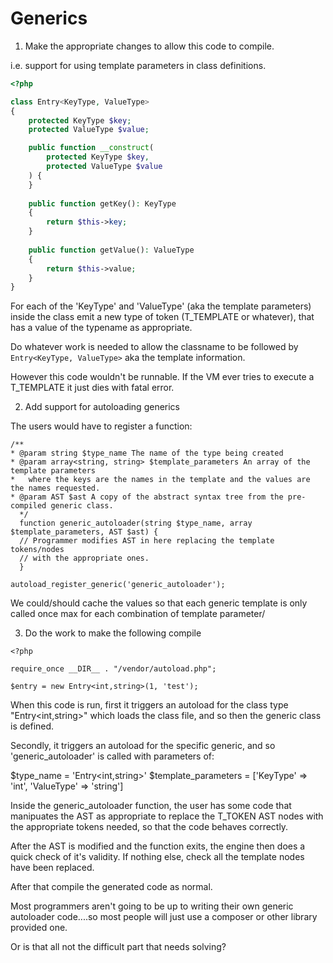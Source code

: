 # Generics

1. Make the appropriate changes to allow this code to compile.

i.e. support for using template parameters in class definitions.


```php
<?php

class Entry<KeyType, ValueType>
{
    protected KeyType $key;
    protected ValueType $value;

    public function __construct(
        protected KeyType $key,
        protected ValueType $value
    ) {
    }
 
    public function getKey(): KeyType
    {
        return $this->key;
    }
 
    public function getValue(): ValueType
    {
        return $this->value;
    }
}
```

For each of the 'KeyType' and 'ValueType' (aka the template parameters) inside the class emit a new type of token (T_TEMPLATE or whatever), that has a value of the typename as appropriate.

Do whatever work is needed to allow the classname to be followed by `Entry<KeyType, ValueType>` aka the template information.

However this code wouldn't be runnable. If the VM ever tries to execute a T_TEMPLATE it just dies with fatal error.


2. Add support for autoloading generics

The users would have to register a function:

```
/**
* @param string $type_name The name of the type being created
* @param array<string, string> $template_parameters An array of the template parameters
*   where the keys are the names in the template and the values are the names requested.
* @param AST $ast A copy of the abstract syntax tree from the pre-compiled generic class.
  */
  function generic_autoloader(string $type_name, array $template_parameters, AST $ast) {
  // Programmer modifies AST in here replacing the template tokens/nodes
  // with the appropriate ones.
  }

autoload_register_generic('generic_autoloader');
```

We could/should cache the values so that each generic template is only called once max for each combination of template parameter/ 

3. Do the work to make the following compile

```
<?php

require_once __DIR__ . "/vendor/autoload.php";

$entry = new Entry<int,string>(1, 'test');
```

When this code is run, first it triggers an autoload for the class type "Entry<int,string>" which loads the class file, and so then the generic class is defined. 

Secondly, it triggers an autoload for the specific generic, and so 'generic_autoloader' is called with parameters of:

$type_name = 'Entry<int,string>'
$template_parameters = ['KeyType' => 'int', 'ValueType' => 'string']

Inside the generic_autoloader function, the user has some code that manipuates the AST as appropriate to replace the T_TOKEN AST nodes with the appropriate tokens needed, so that the code behaves correctly. 

After the AST is modified and the function exits, the engine then does a quick check of it's validity. If nothing else, check all the template nodes have been replaced.

After that compile the generated code as normal.

Most programmers aren't going to be up to writing their own generic autoloader code....so most people will just use a composer or other library provided one. 

Or is that all not the difficult part that needs solving?